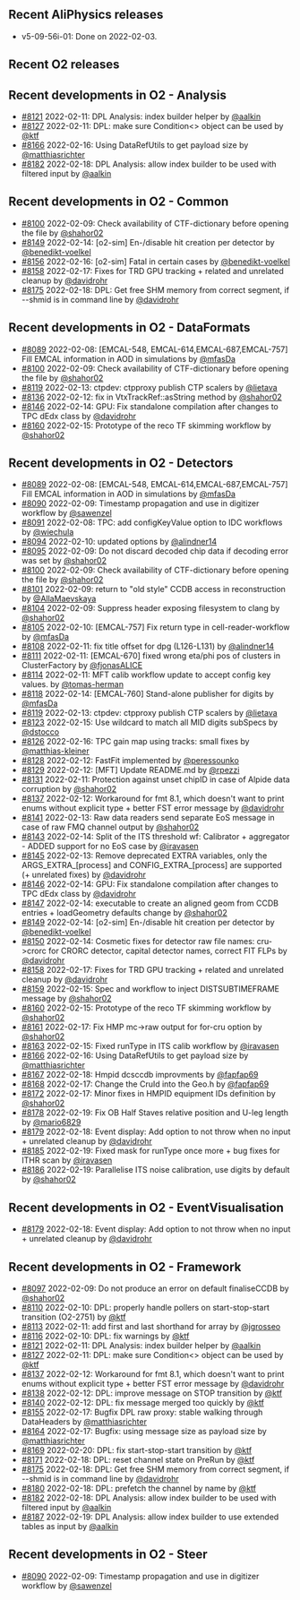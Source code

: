 ## Recent AliPhysics releases
- v5-09-56i-01: Done on 2022-02-03.
## Recent O2 releases
## Recent developments in O2 - Analysis
- [\#8121](https://github.com/AliceO2Group/AliceO2/pull/8121) 2022-02-11: DPL Analysis: index builder helper by [@aalkin](https://github.com/aalkin)
- [\#8127](https://github.com/AliceO2Group/AliceO2/pull/8127) 2022-02-11: DPL: make sure Condition<> object can be used by [@ktf](https://github.com/ktf)
- [\#8166](https://github.com/AliceO2Group/AliceO2/pull/8166) 2022-02-16: Using DataRefUtils to get payload size by [@matthiasrichter](https://github.com/matthiasrichter)
- [\#8182](https://github.com/AliceO2Group/AliceO2/pull/8182) 2022-02-18: DPL Analysis: allow index builder to be used with filtered input by [@aalkin](https://github.com/aalkin)
## Recent developments in O2 - Common
- [\#8100](https://github.com/AliceO2Group/AliceO2/pull/8100) 2022-02-09: Check availability of CTF-dictionary before opening the file by [@shahor02](https://github.com/shahor02)
- [\#8149](https://github.com/AliceO2Group/AliceO2/pull/8149) 2022-02-14: [o2-sim] En-/disable hit creation per detector by [@benedikt-voelkel](https://github.com/benedikt-voelkel)
- [\#8156](https://github.com/AliceO2Group/AliceO2/pull/8156) 2022-02-16: [o2-sim] Fatal in certain cases by [@benedikt-voelkel](https://github.com/benedikt-voelkel)
- [\#8158](https://github.com/AliceO2Group/AliceO2/pull/8158) 2022-02-17: Fixes for TRD GPU tracking + related and unrelated cleanup by [@davidrohr](https://github.com/davidrohr)
- [\#8175](https://github.com/AliceO2Group/AliceO2/pull/8175) 2022-02-18: DPL: Get free SHM memory from correct segment, if --shmid is in command line by [@davidrohr](https://github.com/davidrohr)
## Recent developments in O2 - DataFormats
- [\#8089](https://github.com/AliceO2Group/AliceO2/pull/8089) 2022-02-08: [EMCAL-548, EMCAL-614,EMCAL-687,EMCAL-757] Fill EMCAL information in AOD in simulations by [@mfasDa](https://github.com/mfasDa)
- [\#8100](https://github.com/AliceO2Group/AliceO2/pull/8100) 2022-02-09: Check availability of CTF-dictionary before opening the file by [@shahor02](https://github.com/shahor02)
- [\#8119](https://github.com/AliceO2Group/AliceO2/pull/8119) 2022-02-13: ctpdev: ctpproxy publish CTP scalers by [@lietava](https://github.com/lietava)
- [\#8136](https://github.com/AliceO2Group/AliceO2/pull/8136) 2022-02-12: fix in VtxTrackRef::asString method by [@shahor02](https://github.com/shahor02)
- [\#8146](https://github.com/AliceO2Group/AliceO2/pull/8146) 2022-02-14: GPU: Fix standalone compilation after changes to TPC dEdx class by [@davidrohr](https://github.com/davidrohr)
- [\#8160](https://github.com/AliceO2Group/AliceO2/pull/8160) 2022-02-15: Prototype of the reco TF skimming workflow by [@shahor02](https://github.com/shahor02)
## Recent developments in O2 - Detectors
- [\#8089](https://github.com/AliceO2Group/AliceO2/pull/8089) 2022-02-08: [EMCAL-548, EMCAL-614,EMCAL-687,EMCAL-757] Fill EMCAL information in AOD in simulations by [@mfasDa](https://github.com/mfasDa)
- [\#8090](https://github.com/AliceO2Group/AliceO2/pull/8090) 2022-02-09: Timestamp propagation and use in digitizer workflow by [@sawenzel](https://github.com/sawenzel)
- [\#8091](https://github.com/AliceO2Group/AliceO2/pull/8091) 2022-02-08: TPC: add configKeyValue option to IDC workflows by [@wiechula](https://github.com/wiechula)
- [\#8094](https://github.com/AliceO2Group/AliceO2/pull/8094) 2022-02-10: updated options by [@alindner14](https://github.com/alindner14)
- [\#8095](https://github.com/AliceO2Group/AliceO2/pull/8095) 2022-02-09: Do not discard decoded chip data if decoding error was set by [@shahor02](https://github.com/shahor02)
- [\#8100](https://github.com/AliceO2Group/AliceO2/pull/8100) 2022-02-09: Check availability of CTF-dictionary before opening the file by [@shahor02](https://github.com/shahor02)
- [\#8101](https://github.com/AliceO2Group/AliceO2/pull/8101) 2022-02-09: return to "old style" CCDB access in reconstruction by [@AllaMaevskaya](https://github.com/AllaMaevskaya)
- [\#8104](https://github.com/AliceO2Group/AliceO2/pull/8104) 2022-02-09: Suppress header exposing filesystem to clang by [@shahor02](https://github.com/shahor02)
- [\#8105](https://github.com/AliceO2Group/AliceO2/pull/8105) 2022-02-10: [EMCAL-757] Fix return type in cell-reader-workflow by [@mfasDa](https://github.com/mfasDa)
- [\#8108](https://github.com/AliceO2Group/AliceO2/pull/8108) 2022-02-11: fix title offset for dpg (L126-L131) by [@alindner14](https://github.com/alindner14)
- [\#8111](https://github.com/AliceO2Group/AliceO2/pull/8111) 2022-02-11: [EMCAL-670] fixed wrong eta/phi pos of clusters in ClusterFactory by [@fjonasALICE](https://github.com/fjonasALICE)
- [\#8114](https://github.com/AliceO2Group/AliceO2/pull/8114) 2022-02-11: MFT calib workflow update to accept config key values. by [@tomas-herman](https://github.com/tomas-herman)
- [\#8118](https://github.com/AliceO2Group/AliceO2/pull/8118) 2022-02-14: [EMCAL-760] Stand-alone publisher for digits by [@mfasDa](https://github.com/mfasDa)
- [\#8119](https://github.com/AliceO2Group/AliceO2/pull/8119) 2022-02-13: ctpdev: ctpproxy publish CTP scalers by [@lietava](https://github.com/lietava)
- [\#8123](https://github.com/AliceO2Group/AliceO2/pull/8123) 2022-02-15: Use wildcard to match all MID digits subSpecs by [@dstocco](https://github.com/dstocco)
- [\#8126](https://github.com/AliceO2Group/AliceO2/pull/8126) 2022-02-16: TPC gain map using tracks: small fixes by [@matthias-kleiner](https://github.com/matthias-kleiner)
- [\#8128](https://github.com/AliceO2Group/AliceO2/pull/8128) 2022-02-12: FastFit implemented by [@peressounko](https://github.com/peressounko)
- [\#8129](https://github.com/AliceO2Group/AliceO2/pull/8129) 2022-02-12: [MFT] Update README.md by [@rpezzi](https://github.com/rpezzi)
- [\#8131](https://github.com/AliceO2Group/AliceO2/pull/8131) 2022-02-11: Protection against unset chipID in case of Alpide data corruption by [@shahor02](https://github.com/shahor02)
- [\#8137](https://github.com/AliceO2Group/AliceO2/pull/8137) 2022-02-12: Workaround for fmt 8.1, which doesn't want to print enums without explicit type + better FST error message by [@davidrohr](https://github.com/davidrohr)
- [\#8141](https://github.com/AliceO2Group/AliceO2/pull/8141) 2022-02-13: Raw data readers send separate EoS message in case of raw FMQ channel output by [@shahor02](https://github.com/shahor02)
- [\#8143](https://github.com/AliceO2Group/AliceO2/pull/8143) 2022-02-14: Split of the ITS threshold wf: Calibrator + aggregator - ADDED support for no EoS case by [@iravasen](https://github.com/iravasen)
- [\#8145](https://github.com/AliceO2Group/AliceO2/pull/8145) 2022-02-13: Remove deprecated EXTRA variables, only the ARGS_EXTRA_[process] and CONFIG_EXTRA_[process] are supported (+ unrelated fixes) by [@davidrohr](https://github.com/davidrohr)
- [\#8146](https://github.com/AliceO2Group/AliceO2/pull/8146) 2022-02-14: GPU: Fix standalone compilation after changes to TPC dEdx class by [@davidrohr](https://github.com/davidrohr)
- [\#8147](https://github.com/AliceO2Group/AliceO2/pull/8147) 2022-02-14: executable to create an aligned geom from CCDB entries + loadGeometry defaults change by [@shahor02](https://github.com/shahor02)
- [\#8149](https://github.com/AliceO2Group/AliceO2/pull/8149) 2022-02-14: [o2-sim] En-/disable hit creation per detector by [@benedikt-voelkel](https://github.com/benedikt-voelkel)
- [\#8150](https://github.com/AliceO2Group/AliceO2/pull/8150) 2022-02-14: Cosmetic fixes for detector raw file names: cru->crorc for CRORC detector, capital detector names, correct FIT FLPs by [@davidrohr](https://github.com/davidrohr)
- [\#8158](https://github.com/AliceO2Group/AliceO2/pull/8158) 2022-02-17: Fixes for TRD GPU tracking + related and unrelated cleanup by [@davidrohr](https://github.com/davidrohr)
- [\#8159](https://github.com/AliceO2Group/AliceO2/pull/8159) 2022-02-15: Spec and workflow to inject DISTSUBTIMEFRAME message by [@shahor02](https://github.com/shahor02)
- [\#8160](https://github.com/AliceO2Group/AliceO2/pull/8160) 2022-02-15: Prototype of the reco TF skimming workflow by [@shahor02](https://github.com/shahor02)
- [\#8161](https://github.com/AliceO2Group/AliceO2/pull/8161) 2022-02-17: Fix HMP mc->raw output for for-cru option by [@shahor02](https://github.com/shahor02)
- [\#8163](https://github.com/AliceO2Group/AliceO2/pull/8163) 2022-02-15: Fixed runType in ITS calib workflow by [@iravasen](https://github.com/iravasen)
- [\#8166](https://github.com/AliceO2Group/AliceO2/pull/8166) 2022-02-16: Using DataRefUtils to get payload size by [@matthiasrichter](https://github.com/matthiasrichter)
- [\#8167](https://github.com/AliceO2Group/AliceO2/pull/8167) 2022-02-18: Hmpid dcsccdb improvments by [@fapfap69](https://github.com/fapfap69)
- [\#8168](https://github.com/AliceO2Group/AliceO2/pull/8168) 2022-02-17: Change the CruId into the Geo.h by [@fapfap69](https://github.com/fapfap69)
- [\#8172](https://github.com/AliceO2Group/AliceO2/pull/8172) 2022-02-17: Minor fixes in HMPID equipment IDs definition by [@shahor02](https://github.com/shahor02)
- [\#8178](https://github.com/AliceO2Group/AliceO2/pull/8178) 2022-02-19: Fix OB Half Staves relative position and U-leg length by [@mario6829](https://github.com/mario6829)
- [\#8179](https://github.com/AliceO2Group/AliceO2/pull/8179) 2022-02-18: Event display: Add option to not throw when no input + unrelated cleanup by [@davidrohr](https://github.com/davidrohr)
- [\#8185](https://github.com/AliceO2Group/AliceO2/pull/8185) 2022-02-19: Fixed mask for runType once more + bug fixes for ITHR scan by [@iravasen](https://github.com/iravasen)
- [\#8186](https://github.com/AliceO2Group/AliceO2/pull/8186) 2022-02-19: Parallelise ITS noise calibration, use digits by default by [@shahor02](https://github.com/shahor02)
## Recent developments in O2 - EventVisualisation
- [\#8179](https://github.com/AliceO2Group/AliceO2/pull/8179) 2022-02-18: Event display: Add option to not throw when no input + unrelated cleanup by [@davidrohr](https://github.com/davidrohr)
## Recent developments in O2 - Framework
- [\#8097](https://github.com/AliceO2Group/AliceO2/pull/8097) 2022-02-09: Do not produce an error on default finaliseCCDB by [@shahor02](https://github.com/shahor02)
- [\#8110](https://github.com/AliceO2Group/AliceO2/pull/8110) 2022-02-10: DPL: properly handle pollers on start-stop-start transition (O2-2751) by [@ktf](https://github.com/ktf)
- [\#8113](https://github.com/AliceO2Group/AliceO2/pull/8113) 2022-02-11: add first and last shorthand for array by [@jgrosseo](https://github.com/jgrosseo)
- [\#8116](https://github.com/AliceO2Group/AliceO2/pull/8116) 2022-02-10: DPL: fix warnings by [@ktf](https://github.com/ktf)
- [\#8121](https://github.com/AliceO2Group/AliceO2/pull/8121) 2022-02-11: DPL Analysis: index builder helper by [@aalkin](https://github.com/aalkin)
- [\#8127](https://github.com/AliceO2Group/AliceO2/pull/8127) 2022-02-11: DPL: make sure Condition<> object can be used by [@ktf](https://github.com/ktf)
- [\#8137](https://github.com/AliceO2Group/AliceO2/pull/8137) 2022-02-12: Workaround for fmt 8.1, which doesn't want to print enums without explicit type + better FST error message by [@davidrohr](https://github.com/davidrohr)
- [\#8138](https://github.com/AliceO2Group/AliceO2/pull/8138) 2022-02-12: DPL: improve message on STOP transition by [@ktf](https://github.com/ktf)
- [\#8140](https://github.com/AliceO2Group/AliceO2/pull/8140) 2022-02-12: DPL: fix message merged too quickly by [@ktf](https://github.com/ktf)
- [\#8155](https://github.com/AliceO2Group/AliceO2/pull/8155) 2022-02-17: Bugfix DPL raw proxy: stable walking through DataHeaders by [@matthiasrichter](https://github.com/matthiasrichter)
- [\#8164](https://github.com/AliceO2Group/AliceO2/pull/8164) 2022-02-17: Bugfix: using message size as payload size by [@matthiasrichter](https://github.com/matthiasrichter)
- [\#8169](https://github.com/AliceO2Group/AliceO2/pull/8169) 2022-02-20: DPL: fix start-stop-start transition by [@ktf](https://github.com/ktf)
- [\#8171](https://github.com/AliceO2Group/AliceO2/pull/8171) 2022-02-18: DPL: reset channel state on PreRun by [@ktf](https://github.com/ktf)
- [\#8175](https://github.com/AliceO2Group/AliceO2/pull/8175) 2022-02-18: DPL: Get free SHM memory from correct segment, if --shmid is in command line by [@davidrohr](https://github.com/davidrohr)
- [\#8180](https://github.com/AliceO2Group/AliceO2/pull/8180) 2022-02-18: DPL: prefetch the channel by name by [@ktf](https://github.com/ktf)
- [\#8182](https://github.com/AliceO2Group/AliceO2/pull/8182) 2022-02-18: DPL Analysis: allow index builder to be used with filtered input by [@aalkin](https://github.com/aalkin)
- [\#8187](https://github.com/AliceO2Group/AliceO2/pull/8187) 2022-02-19: DPL Analysis: allow index builder to use extended tables as input by [@aalkin](https://github.com/aalkin)
## Recent developments in O2 - Steer
- [\#8090](https://github.com/AliceO2Group/AliceO2/pull/8090) 2022-02-09: Timestamp propagation and use in digitizer workflow by [@sawenzel](https://github.com/sawenzel)
